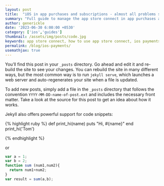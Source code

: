 ```yaml
---
layout: post
title:  "iOS in app purchases and subscriptions - almost all problems solved!"
summary: "Full guide to manage the app store connect in app purchases and subscriptions"
author: generickle
date: '2023-06-30 6:00:00 +0530'
category: ['ios','guides']
thumbnail: /assets/img/posts/code.jpg
keywords: app store connect, how to use app store connect, ios payments, how to use appstoreconnect, appstoreconnect tutorial,best practices for apple subscriptions
permalink: /blog/ios-payments/
usemathjax: true
---
```



You’ll find this post in your `_posts` directory. Go ahead and edit it and re-build the site to see your changes. You can rebuild the site in many different ways, but the most common way is to run `jekyll serve`, which launches a web server and auto-regenerates your site when a file is updated.

To add new posts, simply add a file in the `_posts` directory that follows the convention `YYYY-MM-DD-name-of-post.ext` and includes the necessary front matter. Take a look at the source for this post to get an idea about how it works.

Jekyll also offers powerful support for code snippets:

{% highlight ruby %}
def print_hi(name)
  puts "Hi, #{name}"
end
print_hi('Tom')

{% endhighlight %}

or

```javascript
var a = 1;
var b = 2;
function sum (num1,num2){
  return num1+num2;
}
var result = sum(a,b);
```

